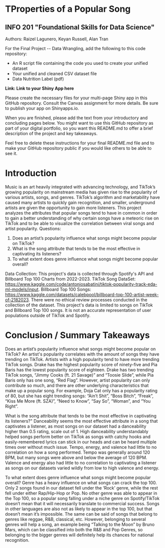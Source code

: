 # TProperties of a Popular Song
## INFO 201 "Foundational Skills for Data Science"

Authors: Raizel Lagunero, Keyan Russell, Alan Tran


For the Final Project -- Data Wrangling, add the following to this code repository:

* An R script file containing the code you used to create your unified dataset 
* Your unified and cleaned CSV dataset file
* Data Nutrition Label (pdf) 


**Link: Link to your Shiny App here**

Please create the necessary files for your multi-page Shiny app in this GitHub repository. Consult the Canvas assignment for more details. Be sure to publish your app on Shinyapps.io.

When you are finished, please add the text from your introductory and concluding pages below. You might want to use this GitHub repository as part of your digital portfolio, so you want this README.md to offer a brief description of the project and key takeaways.

Feel free to delete these instructions for your final README.md file and to make your GitHub repository public if you would like others to be able to see it. 

# Introduction
Music is an art heavily integrated with advancing technology, and TikTok’s growing popularity on mainstream media has given rise to the popularity of various artists, songs, and genres. TikTok’s algorithm and marketability have caused many artists to quickly gain recognition, and smaller, underground artists are given the opportunity to gain more listeners. This project analyzes the attributes that popular songs tend to have in common in order to gain a better understanding of why certain songs have a meteoric rise on TikTok and to be able to visualize the correlation between viral songs and artist popularity.
Questions:
1. Does an artist’s popularity influence what songs might become popular on TikTok?
2. What is the song attribute that tends to be the most effective in captivating its listeners?
3. To what extent does genre influence what songs might become popular overall?

Data Collection:
This project's data is collected through Spotify's API and Billboard Top 100 Charts from 2022-2023. TikTok Song DataSet: https://www.kaggle.com/code/antoniosabatini/tiktok-popularity-track-eda-ml-models/input. Billboard Top 100 Songs: https://www.kaggle.com/datasets/calebpool/billboard-top-100-artist-week-of-2182023.
There were no ethical review processes conducted in the collection of the dataset. This project's data is limited to songs on TikTok and Billboard Top 100 songs. It is not an accurate representation of user populations outside of TikTok and Spotify.


# Conclusion / Summary Takeaways
Does an artist’s popularity influence what songs might become popular on TikTok?
An artist's popularity correlates with the amount of songs they have trending on TikTok. Artists with a  high popularity tend to have more trending TikTok songs. Drake has the highest popularity score of ninety-five and Pia Baris has the lowest popularity score of eighteen. Drake has two trending TikTok songs, “Jimmy Cooks
(ft. 21 Savage)” and “Toosie Slide”, while Pia Baris only has one song, “Red Flag”. However, artist popularity can only contribute so much, and there are other underlying characteristics that make up a popular song. For example, Doja Cat only has a popularity rating of 80, but she has eight trending songs: “Ain’t Shit”, “Boss Bitch”, “Freak”, “Kiss Me More (ft. SZA)”, “Need to Know”, “Say So”,  “Woman”, and “You Right”. 

What is the song attribute that tends to be the most effective in captivating its listeners?"
Danceability seems the most effective attribute in a song that captivates a listener, as most songs on our dataset had a danceability higher than 0.5 rating, scale out of 1. High danceability understandably helped songs perform better on TikTok as songs with catchy hooks and easily-remembered lyrics can stick in our heads and can be heard multiple times over without much issue. Tempo, energy, and valence had little to no correlation on how a song performed. Tempo was generally around 120 BPM, but many songs were above and below the average of 120 BPM. Valence and energy also had little to no correlation to captivating a listener as songs on our datasets varied wildly from low to high valence and energy.

To what extent does genre influence what songs might become popular overall?
Genre has a heavy influence on what songs can crack the top 100. Only 2 songs found in our dataset fell under the ‘Rock’ genre, while the rest fell under either Rap/Hip-Hop or Pop. No other genre was able to appear in the Top 100, so a popular song falling under a niche genre on Spotify/TikTok doesn’t mean that it will necessarily translate to commercial success. Songs in other languages are also not as likely to appear in the top 100, but that doesn’t mean it’s impossible. The same can be said of songs that belong to genres like reggae, R&B, classical, etc. However, belonging to several genres will help a song, an example being “Talking to the Moon” by Bruno Mars, which can be classified into both the R&B and Pop Genres, so belonging to the bigger genres will definitely help its chances for national recognition.
